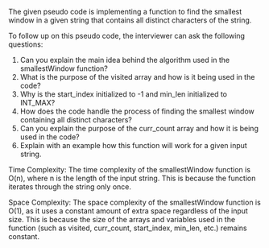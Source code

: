 The given pseudo code is implementing a function to find the smallest window in a given string that contains all distinct characters of the string.

To follow up on this pseudo code, the interviewer can ask the following questions:

1. Can you explain the main idea behind the algorithm used in the smallestWindow function?
2. What is the purpose of the visited array and how is it being used in the code?
3. Why is the start_index initialized to -1 and min_len initialized to INT_MAX?
4. How does the code handle the process of finding the smallest window containing all distinct characters?
5. Can you explain the purpose of the curr_count array and how it is being used in the code?
6. Explain with an example how this function will work for a given input string.

Time Complexity:
The time complexity of the smallestWindow function is O(n), where n is the length of the input string. This is because the function iterates through the string only once.

Space Complexity:
The space complexity of the smallestWindow function is O(1), as it uses a constant amount of extra space regardless of the input size. This is because the size of the arrays and variables used in the function (such as visited, curr_count, start_index, min_len, etc.) remains constant.
